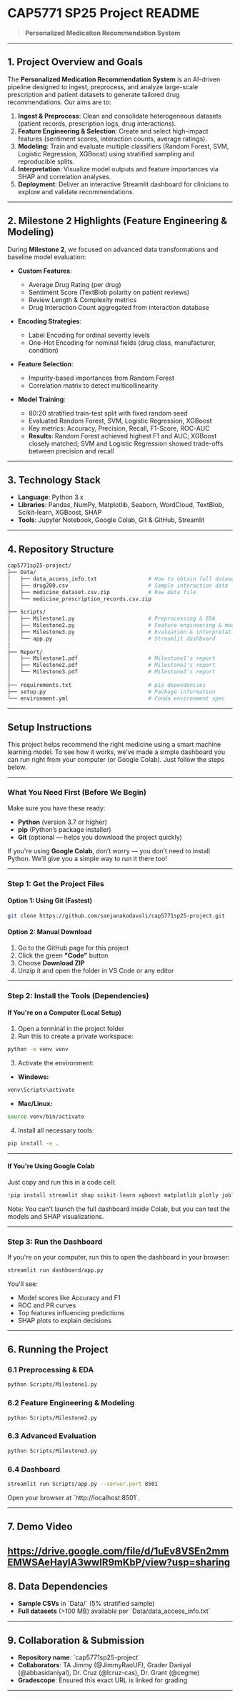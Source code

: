 # CAP5771 SP25 Project README

> **Personalized Medication Recommendation System**

---

## 1. Project Overview and Goals
The **Personalized Medication Recommendation System** is an AI-driven pipeline designed to ingest, preprocess, and analyze large-scale prescription and patient datasets to generate tailored drug recommendations. Our aims are to:

1. **Ingest & Preprocess**: Clean and consolidate heterogeneous datasets (patient records, prescription logs, drug interactions).  
2. **Feature Engineering & Selection**: Create and select high-impact features (sentiment scores, interaction counts, average ratings).  
3. **Modeling**: Train and evaluate multiple classifiers (Random Forest, SVM, Logistic Regression, XGBoost) using stratified sampling and reproducible splits.  
4. **Interpretation**: Visualize model outputs and feature importances via SHAP and correlation analyses.  
5. **Deployment**: Deliver an interactive Streamlit dashboard for clinicians to explore and validate recommendations.  

---

## 2. Milestone 2 Highlights (Feature Engineering & Modeling)

During **Milestone 2**, we focused on advanced data transformations and baseline model evaluation:

- **Custom Features**:  
  - Average Drug Rating (per drug)  
  - Sentiment Score (TextBlob polarity on patient reviews)  
  - Review Length & Complexity metrics  
  - Drug Interaction Count aggregated from interaction database  

- **Encoding Strategies**:  
  - Label Encoding for ordinal severity levels  
  - One-Hot Encoding for nominal fields (drug class, manufacturer, condition)  

- **Feature Selection**:  
  - Impurity-based importances from Random Forest  
  - Correlation matrix to detect multicollinearity  

- **Model Training**:  
  - 80:20 stratified train-test split with fixed random seed  
  - Evaluated Random Forest, SVM, Logistic Regression, XGBoost  
  - Key metrics: Accuracy, Precision, Recall, F1-Score, ROC-AUC  
  - **Results**: Random Forest achieved highest F1 and AUC; XGBoost closely matched; SVM and Logistic Regression showed trade-offs between precision and recall  

---

## 3. Technology Stack
- **Language**: Python 3.x  
- **Libraries**: Pandas, NumPy, Matplotlib, Seaborn, WordCloud, TextBlob, Scikit-learn, XGBoost, SHAP  
- **Tools**: Jupyter Notebook, Google Colab, Git & GitHub, Streamlit  

---

## 4. Repository Structure

```bash
cap5771sp25-project/
├── Data/                     
│   ├── data_access_info.txt                # How to obtain full datasets
│   ├── drug200.csv                         # Sample interaction data
│   ├── medicine_dataset.csv.zip            # Raw data file
│   └── medicine_prescription_records.csv.zip
│
├── Scripts/                  
│   ├── Milestone1.py                       # Preprocessing & EDA
│   ├── Milestone2.py                       # Feature engineering & modeling (this milestone)
│   ├── Milestone3.py                       # Evaluation & interpretation
│   └── app.py                              # Streamlit dashboard
│
├── Report/                   
│   ├── Milestone1.pdf                      # Milestone1's report
│   ├── Milestone2.pdf                      # Milestone2's report
│   └── Milestone3.pdf                      # Milestone3's report
│
├── requirements.txt                        # pip dependencies
├── setup.py                                # Package information
└── environment.yml                         # Conda environment spec

```

---

## Setup Instructions

This project helps recommend the right medicine using a smart machine learning model. To see how it works, we’ve made a simple dashboard you can run right from your computer (or Google Colab). Just follow the steps below.

---

###  What You Need First (Before We Begin)

Make sure you have these ready:

- **Python** (version 3.7 or higher)
- **pip** (Python’s package installer)
- **Git** (optional — helps you download the project quickly)

If you're using **Google Colab**, don’t worry — you don’t need to install Python. We’ll give you a simple way to run it there too!

---

###  Step 1: Get the Project Files

#### Option 1: Using Git (Fastest)

```bash
git clone https://github.com/sanjanakodavali/cap5771sp25-project.git
```

#### Option 2: Manual Download

1. Go to the GitHub page for this project  
2. Click the green **"Code"** button  
3. Choose **Download ZIP**  
4. Unzip it and open the folder in VS Code or any editor

---

###  Step 2: Install the Tools (Dependencies)

#### If You're on a Computer (Local Setup)

1. Open a terminal in the project folder  
2. Run this to create a private workspace:

```bash
python -m venv venv
```

3. Activate the environment:

- **Windows:**
```bash
venv\Scripts\activate
```
- **Mac/Linux:**
```bash
source venv/bin/activate
```

4. Install all necessary tools:

```bash
pip install -e .
```

---

####  If You're Using Google Colab

Just copy and run this in a code cell:

```python
!pip install streamlit shap scikit-learn xgboost matplotlib plotly joblib
```

Note: You can't launch the full dashboard inside Colab, but you can test the models and SHAP visualizations.

---

### Step 3: Run the Dashboard

If you're on your computer, run this to open the dashboard in your browser:

```bash
streamlit run dashboard/app.py
```

You'll see:

-  Model scores like Accuracy and F1
-  ROC and PR curves
-  Top features influencing predictions
-  SHAP plots to explain decisions

---


## 6. Running the Project

### 6.1 Preprocessing & EDA
```bash
python Scripts/Milestone1.py
```

### 6.2 Feature Engineering & Modeling
```bash
python Scripts/Milestone2.py
```

### 6.3 Advanced Evaluation
```bash
python Scripts/Milestone3.py
```

### 6.4 Dashboard
```bash
streamlit run Scripts/app.py --server.port 8501
```
Open your browser at \`http://localhost:8501\`.

---

## 7. Demo Video
https://drive.google.com/file/d/1uEv8VSEn2mmEMWSAeHaylA3wwlR9mKbP/view?usp=sharing
---

## 8. Data Dependencies
- **Sample CSVs** in \`Data/\` (5% stratified sample)  
- **Full datasets** (>100 MB) available per \`Data/data_access_info.txt\`  

---

## 9. Collaboration & Submission
- **Repository name**: \`cap5771sp25-project\`  
- **Collaborators**: TA Jimmy (@JimmyRaoUF), Grader Daniyal (@abbasidaniyal), Dr. Cruz (@lcruz-cas), Dr. Grant (@cegme)  
- **Gradescope**: Ensured this exact URL is linked for grading  

---

